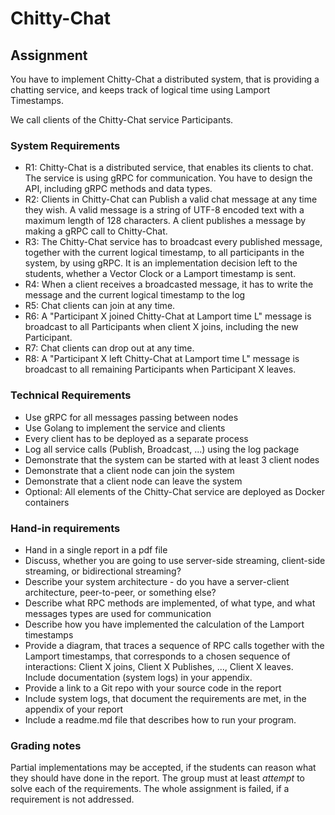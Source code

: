 # Chitty-Chat

## Assignment

You have to implement Chitty-Chat a distributed system, that is providing a chatting service, and keeps track of logical time using Lamport Timestamps.

We call clients of the Chitty-Chat service Participants.

### System Requirements

- R1: Chitty-Chat is a distributed service, that enables its clients to chat. The service is using gRPC for communication. You have to design the API, including gRPC methods and data types.
- R2: Clients in Chitty-Chat can Publish a valid chat message at any time they wish.  A valid message is a string of UTF-8 encoded text with a maximum length of 128 characters. A client publishes a message by making a gRPC call to Chitty-Chat.
- R3: The Chitty-Chat service has to broadcast every published message, together with the current logical timestamp, to all participants in the system, by using gRPC. It is an implementation decision left to the students, whether a Vector Clock or a Lamport timestamp is sent.
- R4: When a client receives a broadcasted message, it has to write the message and the current logical timestamp to the log
- R5: Chat clients can join at any time.
- R6: A "Participant X  joined Chitty-Chat at Lamport time L" message is broadcast to all Participants when client X joins, including the new Participant.
- R7: Chat clients can drop out at any time.
- R8: A "Participant X left Chitty-Chat at Lamport time L" message is broadcast to all remaining Participants when Participant X leaves.

### Technical Requirements

- Use gRPC for all messages passing between nodes
- Use Golang to implement the service and clients
- Every client has to be deployed as a separate process
- Log all service calls (Publish, Broadcast, ...) using the log package
- Demonstrate that the system can be started with at least 3 client nodes
- Demonstrate that a client node can join the system
- Demonstrate that a client node can leave the system
- Optional: All elements of the Chitty-Chat service are deployed as Docker containers

### Hand-in requirements

- Hand in a single report in a pdf file
- Discuss, whether you are going to use server-side streaming, client-side streaming, or bidirectional streaming?
- Describe your system architecture - do you have a server-client architecture, peer-to-peer, or something else?
- Describe what  RPC methods are implemented, of what type, and what messages types are used for communication
- Describe how you have implemented the calculation of the Lamport timestamps
- Provide a diagram, that traces a sequence of RPC calls together with the Lamport timestamps, that corresponds to a chosen sequence of interactions: Client X joins, Client X Publishes, ..., Client X leaves. Include documentation (system logs) in your appendix.
- Provide a link to a Git repo with your source code in the report
- Include system logs, that document the requirements are met, in the appendix of your report
- Include a readme.md file that describes how to run your program.

### Grading notes

Partial implementations may be accepted, if the students can reason what they should have done in the report.
The group must at least *attempt* to solve each of the requirements. The whole assignment is failed, if a requirement is not addressed.
